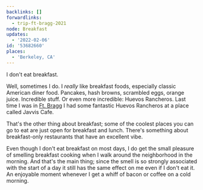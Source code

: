 ```yaml
---
backlinks: []
forwardlinks:
  - trip-ft-bragg-2021
node: Breakfast
updates:
  - '2022-02-06'
id: '53682660'
places:
  - 'Berkeley, CA'
---
```

I don't eat breakfast. 

Well, sometimes I do. I *really* like breakfast foods, especially  classic American diner food. Pancakes, hash browns, scrambled eggs, orange juice. Incredible stuff. Or even more incredible: Huevos Rancheros. Last time I was in [Ft. Bragg](trip-ft-bragg-2021.md) I had some fantastic Huevos Rancheros at a place called  Javvis Cafe. 

That's the other thing about breakfast; some of the coolest places you can go to eat are just open for breakfast and lunch. There's something about breakfast-only restaurants that have an excellent vibe. 

Even though I don't eat breakfast on most days, I do get the small pleasure of smelling breakfast cooking when I walk around the neighborhood in the morning. And that's the main thing; since the smell is so strongly associated with the start of a day it still has the same effect on me even if I don't eat it. An enjoyable moment whenever I get a whiff of bacon or coffee on a cold morning. 
